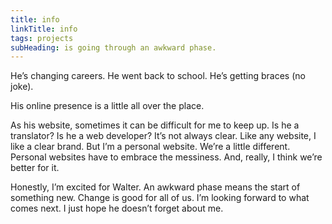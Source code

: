 ```yaml
---
title: info
linkTitle: info
tags: projects
subHeading: is going through an awkward phase.
---
```


He’s changing careers. He went back to school. He’s getting braces (no joke).

His online presence is a little all over the place.

As his website, sometimes it can be difficult for me to keep up. Is he a translator? Is he a web developer? It’s not always clear.
Like any website, I like a clear brand. But I’m a personal website. We’re a little different. Personal websites have to embrace the messiness. And, really, I think we’re better for it.

Honestly, I’m excited for Walter. An awkward phase means the start of something new. Change is good for all of us. I’m looking forward to what comes next. I just hope he doesn’t forget about me.
